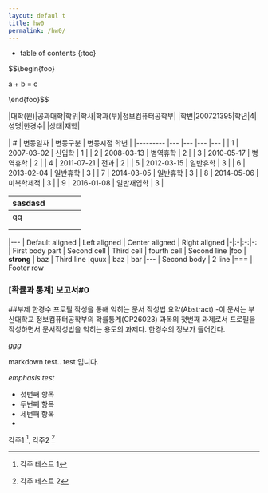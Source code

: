 ```yaml
---
layout: defaul t
title: hw0 
permalink: /hw0/
---
```

* table of contents
{:toc}



$$\begin{foo}

a + b = c

\end{foo}$$

|대학(원)|공과대학|학위|학사|학과(부)|정보컴퓨터공학부|
|학번|200721395|학년|4|성명|한경수|
|상태|재학|

| # 	|  변동일자 	|  변동구분 	| 변동시점 학년  	|
|---------	|---	|---	|---	|---	|
| 1      	| 2007-03-02  	| 신입학  	| 1  	|
| 2      	| 2008-03-13  	| 병역휴학  	| 2  	|
| 3      	| 2010-05-17  	| 병역휴학  	| 2  	|
| 4      	| 2011-07-21  	| 전과  	| 2  	|
| 5      	| 2012-03-15  	| 일반휴학  	| 3  	|
| 6      	| 2013-02-04  	| 일반휴학  	| 3  	|
| 7      	| 2014-03-05  	| 일반휴학  	| 3  	|
| 8      	| 2014-05-06  	| 미복학제적  	| 3  	|
| 9      	| 2016-01-08  	| 일반재입학  	| 3  	|

| sasdasd 	|   	|   	|   	|   	|
|---------	|---	|---	|---	|---	|
| qq      	|   	|   	|   	|   	|
|         	|   	|   	|   	|   	|
|         	|   	|   	|   	|   	|

|---
| Default aligned | Left aligned | Center aligned | Right aligned
|-|:-|:-:|-:
| First body part | Second cell | Third cell | fourth cell
| Second line |foo | **strong** | baz
| Third line |quux | baz | bar
|---
| Second body
| 2 line
|===
| Footer row


### [확률과 통계] 보고서#0

##부제 한경수 프로필 작성을 통해 익히는 문서 작성법
요약(Abstract)
-이 문서는 부산대학교 정보컴퓨터공학부의 확률통계(CP26023) 과목의 첫번째 과제로서 프로필을 작성하면서 문서작성법을 익히는 용도의 과제다. 한경수의 정보가 들어간다. 


 _ggg_

markdown test..
test 입니다.

*emphasis test*

- 첫번째 항목
- 두번째 항목
- 세번째 항목
- 
각주1 [^1], 각주2 [^2]
 
[^1]: 각주 테스트 1
[^2]: 각주 테스트 2
